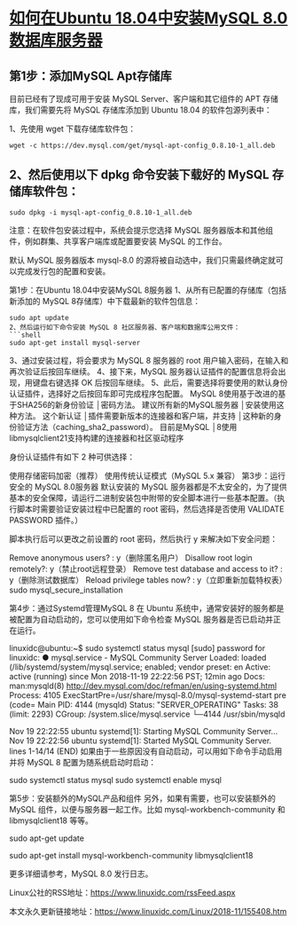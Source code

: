 # [如何在Ubuntu 18.04中安装MySQL 8.0数据库服务器](https://www.linuxidc.com/Linux/2018-11/155408.htm)
## 第1步：添加MySQL Apt存储库
目前已经有了现成可用于安装 MySQL Server、客户端和其它组件的 APT 存储库，我们需要先将 MySQL 存储库添加到 Ubuntu 18.04 的软件包源列表中：

1、先使用 wget 下载存储库软件包：
```shell
wget -c https://dev.mysql.com/get/mysql-apt-config_0.8.10-1_all.deb
```
## 2、然后使用以下 dpkg 命令安装下载好的 MySQL 存储库软件包：
```shell
sudo dpkg -i mysql-apt-config_0.8.10-1_all.deb
```
注意：在软件包安装过程中，系统会提示您选择 MySQL 服务器版本和其他组件，例如群集、共享客户端库或配置要安装 MySQL 的工作台。

默认 MySQL 服务器版本 mysql-8.0 的源将被自动选中，我们只需最终确定就可以完成发行包的配置和安装。

第1步：在Ubuntu 18.04中安装MySQL 8服务器
1、从所有已配置的存储库（包括新添加的 MySQL 8存储库）中下载最新的软件包信息：
```shell
sudo apt update
2、然后运行如下命令安装 MySQL 8 社区服务器、客户端和数据库公用文件：
```shell
sudo apt-get install mysql-server
```
3、通过安装过程，将会要求为 MySQL 8 服务器的 root 用户输入密码，在输入和再次验证后按回车继续。
4、接下来，MySQL 服务器认证插件的配置信息将会出现，用键盘右键选择 OK 后按回车继续。
5、此后，需要选择将要使用的默认身份认证插件，选择好之后按回车即可完成程序包配置。
MySQL 8使用基于改进的基于SHA256的新身份验证
  │密码方法。 建议所有新的MySQL服务器
  │安装使用这种方法。 这个新认证
  │插件需要新版本的连接器和客户端，并支持
  │这种新的身份验证方法（caching_sha2_password）。 目前是MySQL
  │8使用libmysqlclient21支持构建的连接器和社区驱动程序

身份认证插件有如下 2 种可供选择：

使用存储密码加密（推荐）
使用传统认证模式（MySQL 5.x 兼容）
第3步：运行安全的 MySQL 8.0服务器
默认安装的 MySQL 服务器都是不太安全的，为了提供基本的安全保障，请运行二进制安装包中附带的安全脚本进行一些基本配置。（执行脚本时需要验证安装过程中已配置的 root 密码，然后选择是否使用 VALIDATE PASSWORD 插件。）

脚本执行后可以更改之前设置的 root 密码，然后执行 y 来解决如下安全问题：

Remove anonymous users? : y（删除匿名用户）
Disallow root login remotely?: y（禁止root远程登录）
Remove test database and access to it? : y（删除测试数据库）
Reload privilege tables now? : y（立即重新加载特权表）
sudo mysql_secure_installation

第4步：通过Systemd管理MySQL 8
在 Ubuntu 系统中，通常安装好的服务都是被配置为自动启动的，您可以使用如下命令检查 MySQL 服务器是否已启动并正在运行。

linuxidc@ubuntu:~$ sudo systemctl status mysql
[sudo] password for linuxidc: 
● mysql.service - MySQL Community Server
  Loaded: loaded (/lib/systemd/system/mysql.service; enabled; vendor preset: en
  Active: active (running) since Mon 2018-11-19 22:22:56 PST; 12min ago
    Docs: man:mysqld(8)
          http://dev.mysql.com/doc/refman/en/using-systemd.html
  Process: 4105 ExecStartPre=/usr/share/mysql-8.0/mysql-systemd-start pre (code=
 Main PID: 4144 (mysqld)
  Status: "SERVER_OPERATING"
    Tasks: 38 (limit: 2293)
  CGroup: /system.slice/mysql.service
          └─4144 /usr/sbin/mysqld

Nov 19 22:22:55 ubuntu systemd[1]: Starting MySQL Community Server...
Nov 19 22:22:56 ubuntu systemd[1]: Started MySQL Community Server.
lines 1-14/14 (END)
如果由于一些原因没有自动启动，可以用如下命令手动启用并将 MySQL 8 配置为随系统启动时启动：

sudo systemctl status mysql
sudo systemctl enable mysql

第5步：安装额外的MySQL产品和组件
另外，如果有需要，也可以安装额外的 MySQL 组件，以便与服务器一起工作。比如 mysql-workbench-community 和libmysqlclient18 等等。

sudo apt-get update

sudo apt-get install mysql-workbench-community libmysqlclient18

更多详细请参考，MySQL 8.0 发行日志。

Linux公社的RSS地址：https://www.linuxidc.com/rssFeed.aspx

本文永久更新链接地址：https://www.linuxidc.com/Linux/2018-11/155408.htm
